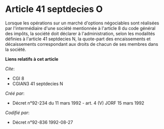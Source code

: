 # Article 41 septdecies O

Lorsque les opérations sur un marché d'options négociables sont réalisées par l'intermédiaire d'une société mentionnée à
l'article 8 du code général des impôts, la société doit déclarer à l'administration, selon les modalités définies à l'article
41 septdecies N, la quote-part des encaissements et décaissements correspondant aux droits de chacun de ses membres dans la
société.

**Liens relatifs à cet article**

_Cite_:

  - CGI 8
  - CGIAN3 41 septdecies N

_Créé par_:

  - Décret n°92-234 du 11 mars 1992 - art. 4 (V) JORF 15 mars 1992

_Codifié par_:

  - Décret n°92-836 1992-08-27

